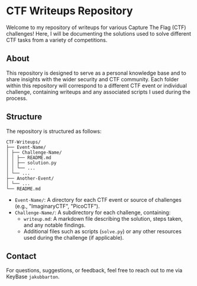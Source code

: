 # CTF Writeups Repository

Welcome to my repository of writeups for various Capture The Flag (CTF) challenges!
Here, I will be documenting the solutions used to solve different CTF tasks from a variety of competitions.

## About

This repository is designed to serve as a personal knowledge base and to share insights with the wider security and CTF community.
Each folder within this repository will correspond to a different CTF event or individual challenge, containing writeups and any associated scripts I used during the process.

## Structure

The repository is structured as follows:

```
CTF-Writeups/
├── Event-Name/ 
│ ├── Challenge-Name/ 
│ │ ├── README.md 
│ │ ├── solution.py 
│ │ └── ... 
│ └── ... 
├── Another-Event/ 
│ └── ... 
└── README.md
```

- `Event-Name/`: A directory for each CTF event or source of challenges (e.g., "ImaginaryCTF", "PicoCTF").
- `Challenge-Name/`: A subdirectory for each challenge, containing:
  - `writeup.md`: A markdown file describing the solution, steps taken, and any notable findings.
  - Additional files such as scripts (`solve.py`) or any other resources used during the challenge (if applicable).

## Contact

For questions, suggestions, or feedback, feel free to reach out to me via KeyBase `jakubbarton`.

